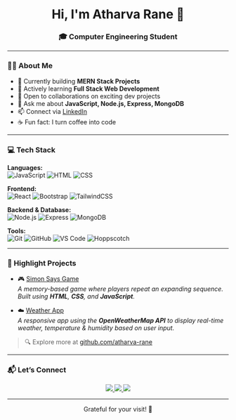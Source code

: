 <h1 align="center">Hi, I'm Atharva Rane 👋</h1>
<h3 align="center">🎓 Computer Engineering Student</h3>

---

### 👨‍💻 About Me

- 🔭 Currently building **MERN Stack Projects**
- 🌱 Actively learning **Full Stack Web Development**
- 🤝 Open to collaborations on exciting dev projects
- 💬 Ask me about **JavaScript, Node.js, Express, MongoDB**
- 📫 Connect via [LinkedIn](https://www.linkedin.com/in/rane-atharva/)
- ☕ Fun fact: I turn coffee into code

---

### 💻 Tech Stack

**Languages:**  
![JavaScript](https://img.shields.io/badge/JavaScript-F7DF1E?style=flat&logo=javascript&logoColor=black)
![HTML](https://img.shields.io/badge/HTML5-E34F26?style=flat&logo=html5&logoColor=white)
![CSS](https://img.shields.io/badge/CSS3-1572B6?style=flat&logo=css3&logoColor=white)

**Frontend:**  
![React](https://img.shields.io/badge/React-61DAFB?style=flat&logo=react&logoColor=black)
![Bootstrap](https://img.shields.io/badge/Bootstrap-563D7C?style=flat&logo=bootstrap&logoColor=white)
![TailwindCSS](https://img.shields.io/badge/Tailwind_CSS-38B2AC?style=flat&logo=tailwind-css&logoColor=white)

**Backend & Database:**  
![Node.js](https://img.shields.io/badge/Node.js-339933?style=flat&logo=node.js&logoColor=white)
![Express](https://img.shields.io/badge/Express.js-000000?style=flat&logo=express&logoColor=white)
![MongoDB](https://img.shields.io/badge/MongoDB-4EA94B?style=flat&logo=mongodb&logoColor=white)

**Tools:**  
![Git](https://img.shields.io/badge/Git-F05032?style=flat&logo=git&logoColor=white)
![GitHub](https://img.shields.io/badge/GitHub-181717?style=flat&logo=github&logoColor=white)
![VS Code](https://img.shields.io/badge/VS_Code-007ACC?style=flat&logo=visual-studio-code&logoColor=white)
![Hoppscotch](https://img.shields.io/badge/Hoppscotch-00BFA6?style=flat&logo=hoppscotch&logoColor=white)


---

### 🚀 Highlight Projects

- 🎮 [Simon Says Game](https://atharva-rane.github.io/simon-says-game/)  
  _A memory-based game where players repeat an expanding sequence. Built using **HTML**, **CSS**, and **JavaScript**._

- ☁️ [Weather App](https://atharva-rane.github.io/Weather-App/)  
  _A responsive app using the **OpenWeatherMap API** to display real-time weather, temperature & humidity based on user input._

> 🔍 Explore more at [github.com/atharva-rane](https://github.com/atharva-rane?tab=repositories)

---

### 📬 Let’s Connect

<p align="center">
  <a href="https://www.linkedin.com/in/rane-atharva/">
    <img src="https://img.shields.io/badge/LinkedIn-0A66C2?style=for-the-badge&logo=linkedin&logoColor=white" />
  </a>
  <a href="https://x.com/atharvx_r">
    <img src="https://img.shields.io/badge/Twitter-000000?style=for-the-badge&logo=twitter&logoColor=white" />
  </a>
  <a href="mailto:raneatharva08@gmail.com">
    <img src="https://img.shields.io/badge/Gmail-D14836?style=for-the-badge&logo=gmail&logoColor=white" />
  </a>
</p>

---

<p align="center">Grateful for your visit! 🌟</p>
